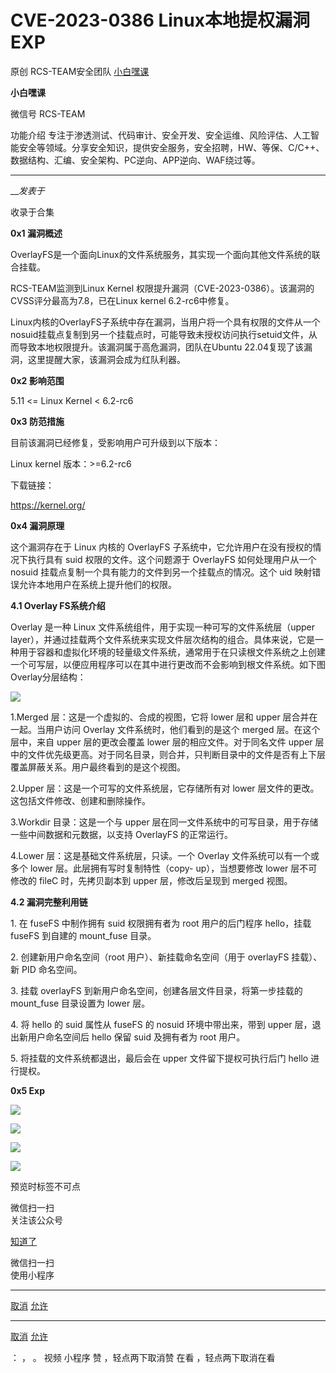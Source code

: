 #  CVE-2023-0386 Linux本地提权漏洞EXP

原创 RCS-TEAM安全团队  [ 小白嘿课 ](javascript:void\(0\);)

**小白嘿课** ![]()

微信号 RCS-TEAM

功能介绍
专注于渗透测试、代码审计、安全开发、安全运维、风险评估、人工智能安全等领域。分享安全知识，提供安全服务，安全招聘，HW、等保、C/C++、数据结构、汇编、安全架构、PC逆向、APP逆向、WAF绕过等。

____

___发表于_

收录于合集

**0x1 漏洞概述**  

OverlayFS是一个面向Linux的文件系统服务，其实现一个面向其他文件系统的联合挂载。  

RCS-TEAM监测到Linux Kernel 权限提升漏洞（CVE-2023-0386）。该漏洞的CVSS评分最高为7.8，已在Linux kernel
6.2-rc6中修复。

Linux内核的OverlayFS子系统中存在漏洞，当用户将一个具有权限的文件从一个nosuid挂载点复制到另一个挂载点时，可能导致未授权访问执行setuid文件，从而导致本地权限提升。该漏洞属于高危漏洞，团队在Ubuntu
22.04复现了该漏洞，这里提醒大家，该漏洞会成为红队利器。

 **0x2  影响范围**

5.11 <= Linux Kernel < 6.2-rc6

 **0x3  防范措施**

目前该漏洞已经修复，受影响用户可升级到以下版本：

Linux kernel 版本：>=6.2-rc6

下载链接：

https://kernel.org/

 **0x4 漏洞原理**

这个漏洞存在于 Linux 内核的 OverlayFS 子系统中，它允许用户在没有授权的情况下执行具有 suid 权限的文件。这个问题源于
OverlayFS 如何处理用户从一个 nosuid 挂载点复制一个具有能力的文件到另一个挂载点的情况。这个 uid
映射错误允许本地用户在系统上提升他们的权限。

 **4.1  Overlay FS系统介绍**

Overlay 是一种 Linux 文件系统组件，用于实现一种可写的文件系统层（upper
layer），并通过挂载两个文件系统来实现文件层次结构的组合。具体来说，它是一种用于容器和虚拟化环境的轻量级文件系统，通常用于在只读根文件系统之上创建一个可写层，以便应用程序可以在其中进行更改而不会影响到根文件系统。如下图Overlay分层结构：

![](https://gitee.com/fuli009/images/raw/master/public/20230714175657.png)

  

1.Merged 层：这是一个虚拟的、合成的视图，它将 lower 层和 upper 层合并在一起。当用户访问 Overlay 文件系统时，他们看到的是这个
merged 层。在这个层中，来自 upper 层的更改会覆盖 lower 层的相应文件。对于同名文件 upper
层中的文件优先级更高。对于同名目录，则合并，只判断目录中的文件是否有上下层覆盖屏蔽关系。用户最终看到的是这个视图。

2.Upper 层：这是一个可写的文件系统层，它存储所有对 lower 层文件的更改。这包括文件修改、创建和删除操作。

3.Workdir 目录：这是一个与 upper 层在同一文件系统中的可写目录，用于存储一些中间数据和元数据，以支持 OverlayFS 的正常运行。

4.Lower 层：这是基础文件系统层，只读。一个 Overlay 文件系统可以有一个或多个 lower 层。此层拥有写时复制特性（copy-
up），当想要修改 lower 层不可修改的 fileC 时，先拷贝副本到 upper 层，修改后呈现到 merged 视图。

 **4.2 漏洞完整利用链**  

1\. 在 fuseFS 中制作拥有 suid 权限拥有者为 root 用户的后门程序 hello，挂载 fuseFS 到自建的 mount_fuse
目录。  

2\. 创建新用户命名空间（root 用户）、新挂载命名空间（用于 overlayFS 挂载）、新 PID 命名空间。

3\. 挂载 overlayFS 到新用户命名空间，创建各层文件目录，将第一步挂载的 mount_fuse 目录设置为 lower 层。

4\. 将 hello 的 suid 属性从 fuseFS 的 nosuid 环境中带出来，带到 upper 层，退出新用户命名空间后 hello 保留
suid 及拥有者为 root 用户。

5\. 将挂载的文件系统都退出，最后会在 upper 文件留下提权可执行后门 hello 进行提权。

  

 **0x5 Exp**

![](https://gitee.com/fuli009/images/raw/master/public/20230714175658.png)

![](https://gitee.com/fuli009/images/raw/master/public/20230714175659.png)

![](https://gitee.com/fuli009/images/raw/master/public/20230714175700.png)

![](https://gitee.com/fuli009/images/raw/master/public/20230714175702.png)

  

预览时标签不可点

微信扫一扫  
关注该公众号

[知道了](javascript:;)

微信扫一扫  
使用小程序

****

[取消](javascript:void\(0\);) [允许](javascript:void\(0\);)

****

[取消](javascript:void\(0\);) [允许](javascript:void\(0\);)

： ， 。   视频 小程序 赞 ，轻点两下取消赞 在看 ，轻点两下取消在看

